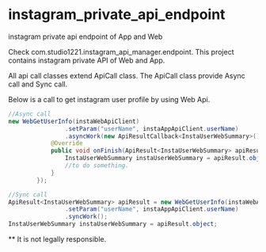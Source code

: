 # instagram_private_api_endpoint
instagram private api endpoint of App and Web

Check com.studio1221.instagram_api_manager.endpoint.
This project contains instagram private API of Web and App.

All api call classes extend ApiCall class.
The ApiCall class provide Async call and Sync call.

Below is a call to get instagram user profile by using Web Api.

```java
//Async call
new WebGetUserInfo(instaWebApiClient)
                .setParam("userName", instaAppApiClient.userName)
                .asyncWork(new ApiResultCallback<InstaUserWebSummary>() {
            @Override
            public void onFinish(ApiResult<InstaUserWebSummary> apiResult) {
                InstaUserWebSummary instaUserWebSummary = apiResult.object;
                //to do something.
            }
        });

//Sync call
ApiResult<InstaUserWebSummary> apiResult = new WebGetUserInfo(instaWebApiClient)
                .setParam("userName", instaAppApiClient.userName)
                .syncWork();
InstaUserWebSummary instaUserWebSummary = apiResult.object;
```

** It is not legally responsible.
